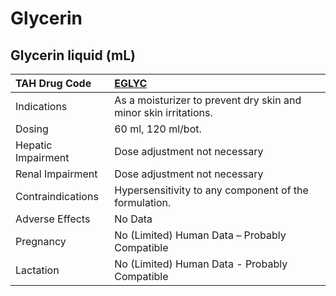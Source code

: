 # Glycerin

## Glycerin liquid (mL)

| TAH Drug Code      | [EGLYC](https://www.tahsda.org.tw/drugs/hissearch.php?drug_code=EGLYC)   |
|:-------------------|:-------------------------------------------------------------------------|
| Indications        | As a moisturizer to prevent dry skin and minor skin irritations.         |
| Dosing             | 60 ml, 120 ml/bot.                                                       |
| Hepatic Impairment | Dose adjustment not necessary                                            |
| Renal Impairment   | Dose adjustment not necessary                                            |
| Contraindications  | Hypersensitivity to any component of the formulation.                    |
| Adverse Effects    | No Data                                                                  |
| Pregnancy          | No (Limited) Human Data – Probably Compatible                            |
| Lactation          | No (Limited) Human Data - Probably Compatible                            |

